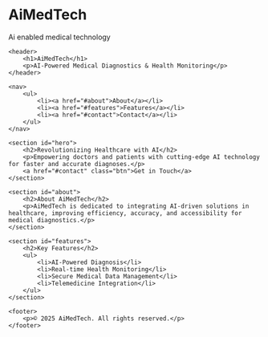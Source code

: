 # AiMedTech
Ai enabled medical technology 
<!DOCTYPE html>
<html lang="en">
<head>
    <meta charset="UTF-8">
    <meta name="viewport" content="width=device-width, initial-scale=1.0">
    <title>AiMedTech - AI-Powered Medical Solutions</title>
    <link rel="stylesheet" href="styles.css">
</head>
<body>

    <header>
        <h1>AiMedTech</h1>
        <p>AI-Powered Medical Diagnostics & Health Monitoring</p>
    </header>

    <nav>
        <ul>
            <li><a href="#about">About</a></li>
            <li><a href="#features">Features</a></li>
            <li><a href="#contact">Contact</a></li>
        </ul>
    </nav>

    <section id="hero">
        <h2>Revolutionizing Healthcare with AI</h2>
        <p>Empowering doctors and patients with cutting-edge AI technology for faster and accurate diagnoses.</p>
        <a href="#contact" class="btn">Get in Touch</a>
    </section>

    <section id="about">
        <h2>About AiMedTech</h2>
        <p>AiMedTech is dedicated to integrating AI-driven solutions in healthcare, improving efficiency, accuracy, and accessibility for medical diagnostics.</p>
    </section>

    <section id="features">
        <h2>Key Features</h2>
        <ul>
            <li>AI-Powered Diagnosis</li>
            <li>Real-time Health Monitoring</li>
            <li>Secure Medical Data Management</li>
            <li>Telemedicine Integration</li>
        </ul>
    </section>

    <footer>
        <p>© 2025 AiMedTech. All rights reserved.</p>
    </footer>

</body>
</html>
